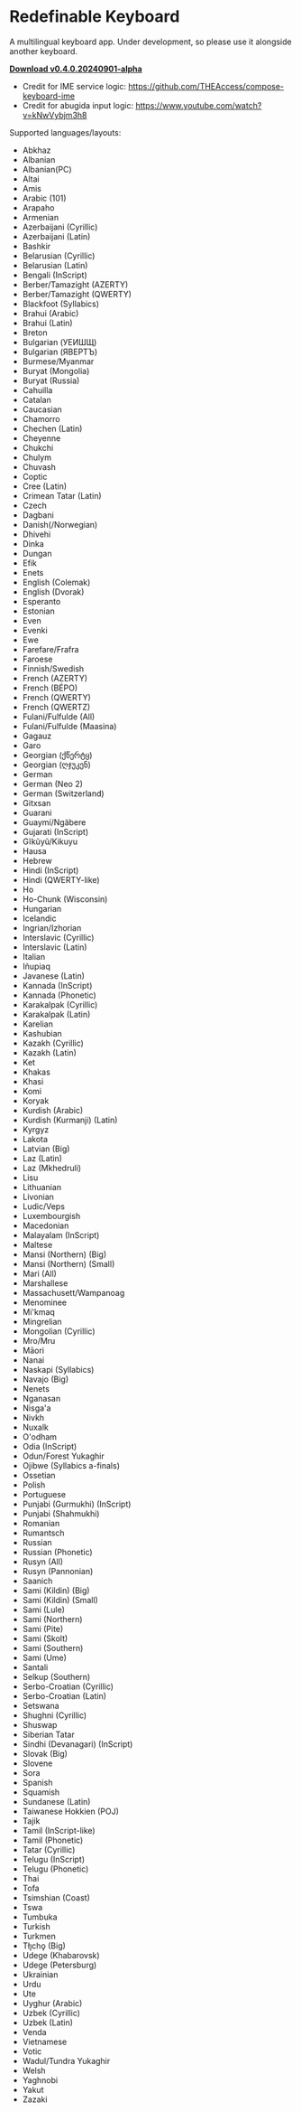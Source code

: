 # Redefinable Keyboard

A multilingual keyboard app. Under development, so please use it alongside another keyboard.

[**Download v0.4.0.20240901-alpha**](https://github.com/tenextractor/redefinablekeyboard/releases/download/v0.4.0.20240901-alpha/redefinablekeyboard-v0.4.0.20240901.apk)

* Credit for IME service logic: https://github.com/THEAccess/compose-keyboard-ime
* Credit for abugida input logic: https://www.youtube.com/watch?v=kNwVybjm3h8

Supported languages/layouts:

* Abkhaz
* Albanian
* Albanian(PC)
* Altai
* Amis
* Arabic (101)
* Arapaho
* Armenian
* Azerbaijani (Cyrillic)
* Azerbaijani (Latin)
* Bashkir
* Belarusian (Cyrillic)
* Belarusian (Latin)
* Bengali (InScript)
* Berber/Tamazight (AZERTY)
* Berber/Tamazight (QWERTY)
* Blackfoot (Syllabics)
* Brahui (Arabic)
* Brahui (Latin)
* Breton
* Bulgarian (УЕИШЩ)
* Bulgarian (ЯВЕРТЪ)
* Burmese/Myanmar
* Buryat (Mongolia)
* Buryat (Russia)
* Cahuilla
* Catalan
* Caucasian
* Chamorro
* Chechen (Latin)
* Cheyenne
* Chukchi
* Chulym
* Chuvash
* Coptic
* Cree (Latin)
* Crimean Tatar (Latin)
* Czech
* Dagbani
* Danish(/Norwegian)
* Dhivehi
* Dinka
* Dungan
* Efik
* Enets
* English (Colemak)
* English (Dvorak)
* Esperanto
* Estonian
* Even
* Evenki
* Ewe
* Farefare/Frafra
* Faroese
* Finnish/Swedish
* French (AZERTY)
* French (BÉPO)
* French (QWERTY)
* French (QWERTZ)
* Fulani/Fulfulde (All)
* Fulani/Fulfulde (Maasina)
* Gagauz
* Garo
* Georgian (ქწერტყ)
* Georgian (ღჯუკენ)
* German
* German (Neo 2)
* German (Switzerland)
* Gitxsan
* Guarani
* Guaymí/Ngäbere
* Gujarati (InScript)
* Gĩkũyũ/Kikuyu
* Hausa
* Hebrew
* Hindi (InScript)
* Hindi (QWERTY-like)
* Ho
* Ho-Chunk (Wisconsin)
* Hungarian
* Icelandic
* Ingrian/Izhorian
* Interslavic (Cyrillic)
* Interslavic (Latin)
* Italian
* Iñupiaq
* Javanese (Latin)
* Kannada (InScript)
* Kannada (Phonetic)
* Karakalpak (Cyrillic)
* Karakalpak (Latin)
* Karelian
* Kashubian
* Kazakh (Cyrillic)
* Kazakh (Latin)
* Ket
* Khakas
* Khasi
* Komi
* Koryak
* Kurdish (Arabic)
* Kurdish (Kurmanji) (Latin)
* Kyrgyz
* Lakota
* Latvian (Big)
* Laz (Latin)
* Laz (Mkhedruli)
* Lisu
* Lithuanian
* Livonian
* Ludic/Veps
* Luxembourgish
* Macedonian
* Malayalam (InScript)
* Maltese
* Mansi (Northern) (Big)
* Mansi (Northern) (Small)
* Mari (All)
* Marshallese
* Massachusett/Wampanoag
* Menominee
* Mi'kmaq
* Mingrelian
* Mongolian (Cyrillic)
* Mro/Mru
* Māori
* Nanai
* Naskapi (Syllabics)
* Navajo (Big)
* Nenets
* Nganasan
* Nisga'a
* Nivkh
* Nuxalk
* O'odham
* Odia (InScript)
* Odun/Forest Yukaghir
* Ojibwe (Syllabics a-finals)
* Ossetian
* Polish
* Portuguese
* Punjabi (Gurmukhi) (InScript)
* Punjabi (Shahmukhi)
* Romanian
* Rumantsch
* Russian
* Russian (Phonetic)
* Rusyn (All)
* Rusyn (Pannonian)
* Saanich
* Sami (Kildin) (Big)
* Sami (Kildin) (Small)
* Sami (Lule)
* Sami (Northern)
* Sami (Pite)
* Sami (Skolt)
* Sami (Southern)
* Sami (Ume)
* Santali
* Selkup (Southern)
* Serbo-Croatian (Cyrillic)
* Serbo-Croatian (Latin)
* Setswana
* Shughni (Cyrillic)
* Shuswap
* Siberian Tatar
* Sindhi (Devanagari) (InScript)
* Slovak (Big)
* Slovene
* Sora
* Spanish
* Squamish
* Sundanese (Latin)
* Taiwanese Hokkien (POJ)
* Tajik
* Tamil (InScript-like)
* Tamil (Phonetic)
* Tatar (Cyrillic)
* Telugu (InScript)
* Telugu (Phonetic)
* Thai
* Tofa
* Tsimshian (Coast)
* Tswa
* Tumbuka
* Turkish
* Turkmen
* Tłı̨chǫ (Big)
* Udege (Khabarovsk)
* Udege (Petersburg)
* Ukrainian
* Urdu
* Ute
* Uyghur (Arabic)
* Uzbek (Cyrillic)
* Uzbek (Latin)
* Venda
* Vietnamese
* Votic
* Wadul/Tundra Yukaghir
* Welsh
* Yaghnobi
* Yakut
* Zazaki

